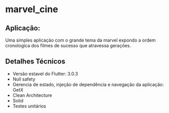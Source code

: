 # marvel_cine

## Aplicação:

Uma simples aplicação com o grande tema da marvel expondo a ordem cronologica dos filmes de sucesso que atravessa gerações.

## Detalhes Técnicos

* Versão estavel do Flutter: 3.0.3
* Null safety
* Gerencia de estado, injeção de dependência e navegação da aplicação: GetX
* Clean Architecture
* Solid
* Testes unitários

